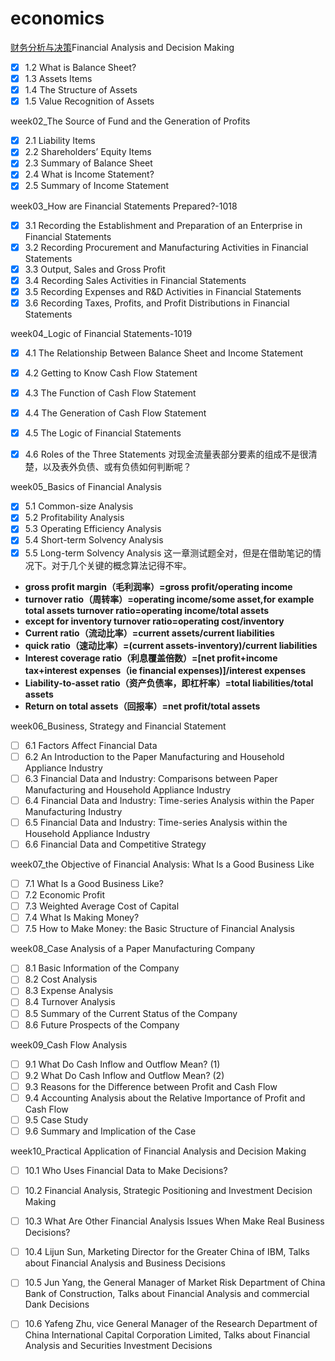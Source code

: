  # economics
[财务分析与决策](https://courses.edx.org/courses/course-v1:TsinghuaX+80512073x+1T2016/course/)Financial Analysis and Decision Making


- [x] 1.2 What is Balance Sheet?
- [x] 1.3 Assets Items
- [x] 1.4 The Structure of Assets
- [x] 1.5 Value Recognition of Assets

week02_The Source of Fund and the Generation of Profits

- [x] 2.1 Liability Items
- [x] 2.2 Shareholders’ Equity Items
- [x] 2.3 Summary of Balance Sheet
- [x] 2.4 What is Income Statement?
- [x] 2.5 Summary of Income Statement

week03_How are Financial Statements Prepared?-1018

- [x] 3.1 Recording the Establishment and Preparation of an Enterprise in Financial Statements
- [x] 3.2 Recording Procurement and Manufacturing Activities in Financial Statements
- [x] 3.3 Output, Sales and Gross Profit
- [x] 3.4 Recording Sales Activities in Financial Statements
- [x] 3.5 Recording Expenses and R&D Activities in Financial Statements
- [x] 3.6 Recording Taxes, Profits, and Profit Distributions in Financial Statements

week04_Logic of Financial Statements-1019

- [x] 4.1 The Relationship Between Balance Sheet and Income Statement
- [x] 4.2 Getting to Know Cash Flow Statement
- [x] 4.3 The Function of Cash Flow Statement
- [x] 4.4 The Generation of Cash Flow Statement
- [x] 4.5 The Logic of Financial Statements
- [x] 4.6 Roles of the Three Statements
对现金流量表部分要素的组成不是很清楚，以及表外负债、或有负债如何判断呢？


week05_Basics of Financial Analysis

- [x] 5.1 Common-size Analysis
- [x] 5.2 Profitability Analysis
- [x] 5.3 Operating Efficiency Analysis
- [x] 5.4 Short-term Solvency Analysis
- [x] 5.5 Long-term Solvency Analysis
这一章测试题全对，但是在借助笔记的情况下。对于几个关键的概念算法记得不牢。
* **gross profit margin（毛利润率）=gross profit/operating income**
* **turnover ratio（周转率）=operating income/some asset,for example total assets turnover ratio=operating income/total assets**
* **except for inventory turnover ratio=operating cost/inventory**
* **Current ratio（流动比率）=current assets/current liabilities**
* **quick ratio（速动比率）=(current assets-inventory)/current liabilities**
* **Interest coverage ratio（利息覆盖倍数）=[net profit+income tax+interest expenses（ie financial expenses)]/interest expenses**
* **Liability-to-asset ratio（资产负债率，即杠杆率）=total liabilities/total assets**
* **Return on total assets（回报率）=net profit/total assets**    

week06_Business, Strategy and Financial Statement

- [ ] 6.1 Factors Affect Financial Data
- [ ] 6.2 An Introduction to the Paper Manufacturing and Household Appliance Industry
- [ ] 6.3 Financial Data and Industry: Comparisons between Paper Manufacturing and Household Appliance Industry
- [ ] 6.4 Financial Data and Industry: Time-series Analysis within the Paper Manufacturing Industry
- [ ] 6.5 Financial Data and Industry: Time-series Analysis within the Household Appliance Industry
- [ ] 6.6 Financial Data and Competitive Strategy

week07_the Objective of Financial Analysis: What Is a Good Business Like

- [ ] 7.1 What Is a Good Business Like?
- [ ] 7.2 Economic Profit
- [ ] 7.3 Weighted Average Cost of Capital
- [ ] 7.4 What Is Making Money?
- [ ] 7.5 How to Make Money: the Basic Structure of Financial Analysis

week08_Case Analysis of a Paper Manufacturing Company

- [ ] 8.1 Basic Information of the Company
- [ ] 8.2 Cost Analysis
- [ ] 8.3 Expense Analysis
- [ ] 8.4 Turnover Analysis
- [ ] 8.5 Summary of the Current Status of the Company
- [ ] 8.6 Future Prospects of the Company

week09_Cash Flow Analysis

- [ ] 9.1 What Do Cash Inflow and Outflow Mean? (1)
- [ ] 9.2 What Do Cash Inflow and Outflow Mean? (2)
- [ ] 9.3 Reasons for the Difference between Profit and Cash Flow
- [ ] 9.4 Accounting Analysis about the Relative Importance of Profit and Cash Flow
- [ ] 9.5 Case Study
- [ ] 9.6 Summary and Implication of the Case

week10_Practical Application of Financial Analysis and Decision Making

- [ ] 10.1 Who Uses Financial Data to Make Decisions?
- [ ] 10.2 Financial Analysis, Strategic Positioning and Investment Decision Making
- [ ] 10.3 What Are Other Financial Analysis Issues When Make Real Business Decisions?
- [ ] 10.4 Lijun Sun, Marketing Director for the Greater China of IBM, Talks about Financial Analysis and Business Decisions
- [ ] 10.5 Jun Yang, the General Manager of Market Risk Department of China Bank of Construction, Talks about Financial Analysis and commercial Dank Decisions
- [ ] 10.6 Yafeng Zhu, vice General Manager of the Research Department of China International Capital Corporation Limited, Talks about Financial Analysis and Securities Investment Decisions

